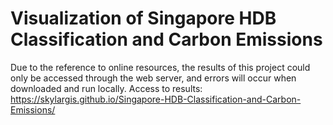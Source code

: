 # Visualization of Singapore HDB Classification and Carbon Emissions
Due to the reference to online resources, the results of this project could only be accessed through the web server, and errors will occur when downloaded and run locally. 
Access to results: https://skylargis.github.io/Singapore-HDB-Classification-and-Carbon-Emissions/
